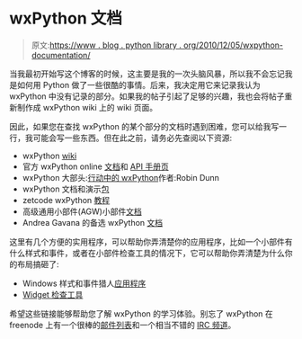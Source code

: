 # wxPython 文档

> 原文:[https://www . blog . python library . org/2010/12/05/wxpython-documentation/](https://www.blog.pythonlibrary.org/2010/12/05/wxpython-documentation/)

当我最初开始写这个博客的时候，这主要是我的一次头脑风暴，所以我不会忘记我是如何用 Python 做了一些很酷的事情。后来，我决定用它来记录我认为 wxPython 中没有记录的部分。如果我的帖子引起了足够的兴趣，我也会将帖子重新制作成 wxPython wiki 上的 wiki 页面。

因此，如果您在查找 wxPython 的某个部分的文档时遇到困难，您可以给我写一行，我可能会写一些东西。但在此之前，请务必先查阅以下资源:

*   wxPython [wiki](http://wiki.wxpython.org/)
*   官方 wxPython online [文档](http://wxpython.org/onlinedocs.php)和 [API 手册页](http://wxpython.org/docs/api/)
*   wxPython 大部头:[行动中的 wxPython](http://www.manning.com/rappin/)作者:Robin Dunn
*   wxPython 文档和演示[包](http://wxpython.org/download.php)
*   zetcode wxPython [教程](http://zetcode.com/wxpython/)
*   高级通用小部件(AGW)小部件[文档](http://xoomer.virgilio.it/infinity77/AGW_Docs/)
*   Andrea Gavana 的备选 wxPython [文档](http://xoomer.virgilio.it/infinity77/wxPython/APIMain.html)

这里有几个方便的实用程序，可以帮助你弄清楚你的应用程序，比如一个小部件有什么样式和事件，或者在小部件检查工具的情况下，它可以帮助你弄清楚为什么你的布局搞砸了:

*   Windows 样式和事件猎人[应用程序](http://groups.google.com/group/wxPython-dev/browse_thread/thread/7c19477bbcad4ef4?pli=1)
*   [Widget 检查工具](http://wiki.wxpython.org/Widget%20Inspection%20Tool)

希望这些链接能够帮助您了解 wxPython 的学习体验。别忘了 wxPython 在 freenode 上有一个很棒的[邮件列表](http://wxpython.org/maillist.php)和一个相当不错的 [IRC 频道](irc://freenode.net/wxpython)。